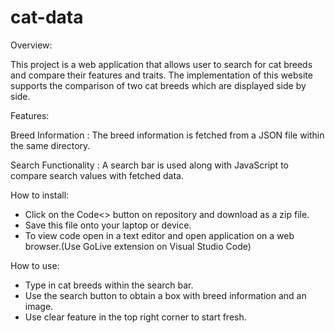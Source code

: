 # cat-data

Overview:

This project is a web application that allows user to search for cat breeds and compare their features and traits. The implementation of this website supports the comparison of two cat breeds which are displayed side by side.

Features:

Breed Information : The breed information is fetched from a JSON file within the same directory.

Search Functionality : A search bar is used along with JavaScript to compare search values with fetched data.

How to install:

- Click on the Code<> button on repository and download as a zip file.
- Save this file onto your laptop or device.
- To view code open in a text editor and open application on a web browser.(Use GoLive extension on Visual Studio Code)

How to use:

- Type in cat breeds within the search bar.
- Use the search button to obtain a box with breed information and an image.
- Use clear feature in the top right corner to start fresh.
